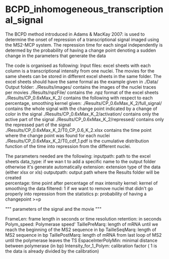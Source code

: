 # BCPD_inhomogeneous_transcriptional_signal
The BCPD method introduced in  Adams & MacKay 2007: is used to determine the onset of repression of a transcriptional signal imaged using the MS2-MCP system. The repression time for each singal independently is determed by the probability of having a change point denoting a sudden change in the parameters that generate the data

The code is organised as following: 
Input files: excel sheets with each column is a transcriptional intensity from one nuclei. The movies for the same sheets can be stored in different excel sheets in the same folder. The excel sheets should have the same formal as the example given in ./Data/
Output folder: ./Results/images/ contains the images of the nuclei traces per movies
               ./Results/npzFile/ contains the .npz format of the excel sheets
               ./Results/CP_0.6xMax_K_2/ contains the following with respect to each percentage, smoothing kernel given:
                       ./Results/CP_0.6xMax_K_2/full_signal/ contains the whole signal with the change point indicated by a change of color in the signal
                       ./Results/CP_0.6xMax_K_2/activation/ contains only the active part of the signal
                       ./Results/CP_0.6xMax_K_2/repressed/  contains only the repressed part of the signal
                       ./Results/CP_0.6xMax_K_2/T0_CP_0.6_K_2.xlsx contains the time point where the change point was found for each nuclei
                       ./Results/CP_0.6xMax_K_2/T0_cdf_1.pdf is the cumulative distribution function of the time into repression from the different nuclei.

The parameters needed are the following:
inputpath: path to the excel sheets
data_type: if we wan t to add a specific name to the output folder otherwise it's generate automatically
extension: extension type of the data (either xlsx or xls)
outputpath: output path where the Results folder will be created  
percentage: time point after percentage of max intensity
kernel:  kernel of smoothing the data
filtered: 1 if we want to remove nuclei that didn't go properly into repression from the statistics
p: probability of having a changepoint >=p

""" parameters of the signal and the movie """

FrameLen: frame length in seconds or time resolution
retention: in seconds
Polym_speed: Polymerase speed'
TaillePreMarq: length of mRNA until we reach the beginning of the MS2 sequence in bp
TailleSeqMarq: length of MS2 sequence in bp
TaillePostMarq: length of mRNA from last loop of MS2 until the polymerase leaves the TS
EspaceInterPolyMin: minimal distance between polymerase (in bp)
Intensity_for_1_Polym: calibration factor ( 1 is the data is already divided by the calibration)  

